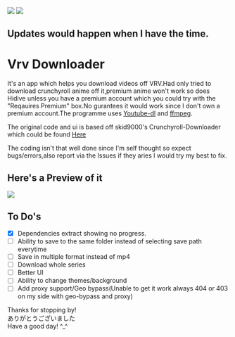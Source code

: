 <img src="https://img.shields.io/github/downloads/honghongleong/Vrv-Downloader/total"/></a> <img src="https://img.shields.io/github/last-commit/honghongleong/Vrv-Downloader"/></a>
## Updates would happen when I have the time.
# Vrv Downloader

It's an app which helps you download videos off VRV.Had only tried to download crunchyroll anime off it,premium anime won't work so does Hidive unless you have a premium account which you could try with the "Reqauires Premium" box.No gurantees it would work since I don't own a premium account.The programme uses [Youtube-dl](https://github.com/rg3/youtube-dl) and [ffmpeg](https://ffmpeg.org/).

The original code and ui is based off skid9000's Crunchyroll-Downloader which could be found [Here](https://github.com/skid9000/Crunchyroll-Downloader)

The coding isn't that well done since I'm self thought so expect bugs/errors,also report via the Issues if they aries I would try my best to fix.

## Here's a Preview of it
<img src="https://github.com/honghongleong/Vrv-Downloader/blob/master/Preview/Untitled.jpg?raw=true"/>

## To Do's  
- [x] Dependencies extract showing no progress.
- [ ] Ability to save to the same folder instead of selecting save path everytime
- [ ] Save in multiple format instead of mp4
- [ ] Download whole series
- [ ] Better UI  
- [ ] Ability to change themes/background
- [ ] Add proxy support/Geo bypass(Unable to get it work always 404 or 403 on my side with geo-bypass and proxy)

Thanks for stopping by!  
ありがとうございました  
Have a good day! ^_^
